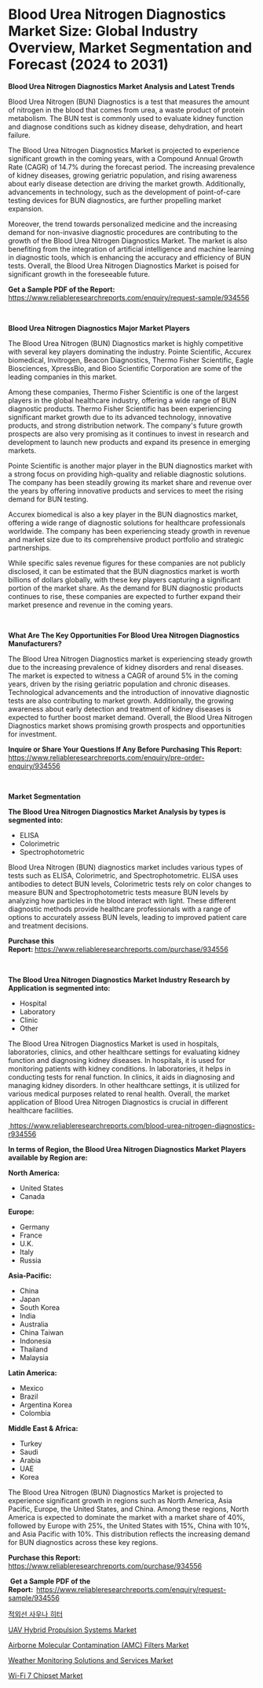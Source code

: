 <p><h1>Blood Urea Nitrogen Diagnostics Market Size: Global Industry Overview, Market Segmentation and Forecast (2024 to 2031)</h1></p><p><strong>Blood Urea Nitrogen Diagnostics Market Analysis and Latest Trends</strong></p>
<p><p>Blood Urea Nitrogen (BUN) Diagnostics is a test that measures the amount of nitrogen in the blood that comes from urea, a waste product of protein metabolism. The BUN test is commonly used to evaluate kidney function and diagnose conditions such as kidney disease, dehydration, and heart failure.</p><p>The Blood Urea Nitrogen Diagnostics Market is projected to experience significant growth in the coming years, with a Compound Annual Growth Rate (CAGR) of 14.7% during the forecast period. The increasing prevalence of kidney diseases, growing geriatric population, and rising awareness about early disease detection are driving the market growth. Additionally, advancements in technology, such as the development of point-of-care testing devices for BUN diagnostics, are further propelling market expansion.</p><p>Moreover, the trend towards personalized medicine and the increasing demand for non-invasive diagnostic procedures are contributing to the growth of the Blood Urea Nitrogen Diagnostics Market. The market is also benefiting from the integration of artificial intelligence and machine learning in diagnostic tools, which is enhancing the accuracy and efficiency of BUN tests. Overall, the Blood Urea Nitrogen Diagnostics Market is poised for significant growth in the foreseeable future.</p></p>
<p><strong>Get a Sample PDF of the Report:&nbsp;</strong> <a href="https://www.reliableresearchreports.com/enquiry/request-sample/934556">https://www.reliableresearchreports.com/enquiry/request-sample/934556</a></p>
<p>&nbsp;</p>
<p><strong>Blood Urea Nitrogen Diagnostics Major Market Players</strong></p>
<p><p>The Blood Urea Nitrogen (BUN) Diagnostics market is highly competitive with several key players dominating the industry. Pointe Scientific, Accurex biomedical, Invitrogen, Beacon Diagnostics, Thermo Fisher Scientific, Eagle Biosciences, XpressBio, and Bioo Scientific Corporation are some of the leading companies in this market.</p><p>Among these companies, Thermo Fisher Scientific is one of the largest players in the global healthcare industry, offering a wide range of BUN diagnostic products. Thermo Fisher Scientific has been experiencing significant market growth due to its advanced technology, innovative products, and strong distribution network. The company's future growth prospects are also very promising as it continues to invest in research and development to launch new products and expand its presence in emerging markets.</p><p>Pointe Scientific is another major player in the BUN diagnostics market with a strong focus on providing high-quality and reliable diagnostic solutions. The company has been steadily growing its market share and revenue over the years by offering innovative products and services to meet the rising demand for BUN testing.</p><p>Accurex biomedical is also a key player in the BUN diagnostics market, offering a wide range of diagnostic solutions for healthcare professionals worldwide. The company has been experiencing steady growth in revenue and market size due to its comprehensive product portfolio and strategic partnerships.</p><p>While specific sales revenue figures for these companies are not publicly disclosed, it can be estimated that the BUN diagnostics market is worth billions of dollars globally, with these key players capturing a significant portion of the market share. As the demand for BUN diagnostic products continues to rise, these companies are expected to further expand their market presence and revenue in the coming years.</p></p>
<p>&nbsp;</p>
<p><strong>What Are The Key Opportunities For Blood Urea Nitrogen Diagnostics Manufacturers?</strong></p>
<p><p>The Blood Urea Nitrogen Diagnostics market is experiencing steady growth due to the increasing prevalence of kidney disorders and renal diseases. The market is expected to witness a CAGR of around 5% in the coming years, driven by the rising geriatric population and chronic diseases. Technological advancements and the introduction of innovative diagnostic tests are also contributing to market growth. Additionally, the growing awareness about early detection and treatment of kidney diseases is expected to further boost market demand. Overall, the Blood Urea Nitrogen Diagnostics market shows promising growth prospects and opportunities for investment.</p></p>
<p><strong>Inquire or Share Your Questions If Any Before Purchasing This Report:</strong> <a href="https://www.reliableresearchreports.com/enquiry/pre-order-enquiry/934556">https://www.reliableresearchreports.com/enquiry/pre-order-enquiry/934556</a></p>
<p>&nbsp;</p>
<p><strong>Market Segmentation</strong></p>
<p><strong>The Blood Urea Nitrogen Diagnostics Market Analysis by types is segmented into:</strong></p>
<p><ul><li>ELISA</li><li>Colorimetric</li><li>Spectrophotometric</li></ul></p>
<p><p>Blood Urea Nitrogen (BUN) diagnostics market includes various types of tests such as ELISA, Colorimetric, and Spectrophotometric. ELISA uses antibodies to detect BUN levels, Colorimetric tests rely on color changes to measure BUN and Spectrophotometric tests measure BUN levels by analyzing how particles in the blood interact with light. These different diagnostic methods provide healthcare professionals with a range of options to accurately assess BUN levels, leading to improved patient care and treatment decisions.</p></p>
<p><strong>Purchase this Report:&nbsp;</strong><a href="https://www.reliableresearchreports.com/purchase/934556">https://www.reliableresearchreports.com/purchase/934556</a></p>
<p>&nbsp;</p>
<p><strong>The Blood Urea Nitrogen Diagnostics Market Industry Research by Application is segmented into:</strong></p>
<p><ul><li>Hospital</li><li>Laboratory</li><li>Clinic</li><li>Other</li></ul></p>
<p><p>The Blood Urea Nitrogen Diagnostics Market is used in hospitals, laboratories, clinics, and other healthcare settings for evaluating kidney function and diagnosing kidney diseases. In hospitals, it is used for monitoring patients with kidney conditions. In laboratories, it helps in conducting tests for renal function. In clinics, it aids in diagnosing and managing kidney disorders. In other healthcare settings, it is utilized for various medical purposes related to renal health. Overall, the market application of Blood Urea Nitrogen Diagnostics is crucial in different healthcare facilities.</p></p>
<p><a href="https://www.reliableresearchreports.com/blood-urea-nitrogen-diagnostics-r934556">&nbsp;https://www.reliableresearchreports.com/blood-urea-nitrogen-diagnostics-r934556</a></p>
<p><strong>In terms of Region, the Blood Urea Nitrogen Diagnostics Market Players available by Region are:</strong></p>
<p>
    <p> <strong> North America: </strong>
        <ul>
            <li>United States</li>
            <li>Canada</li>
        </ul>
        </p> 
    <p> <strong> Europe: </strong>
        <ul>
            <li>Germany</li>
            <li>France</li>
            <li>U.K.</li>
            <li>Italy</li>
            <li>Russia</li>
        </ul>
        </p> 
    <p> <strong> Asia-Pacific: </strong>
        <ul>
            <li>China</li>
            <li>Japan</li>
            <li>South Korea</li>
            <li>India</li>
            <li>Australia</li>
            <li>China Taiwan</li>
            <li>Indonesia</li>
            <li>Thailand</li>
            <li>Malaysia</li>
        </ul>
        </p> 
    <p> <strong> Latin America: </strong>
        <ul>
            <li>Mexico</li>
            <li>Brazil</li>
            <li>Argentina Korea</li>
            <li>Colombia</li>
        </ul>
        </p> 
    <p> <strong> Middle East & Africa: </strong>
        <ul>
            <li>Turkey</li>
            <li>Saudi</li>
            <li>Arabia</li>
            <li>UAE</li>
            <li>Korea</li>
        </ul>
    </p>
    </p>
<p><p>The Blood Urea Nitrogen (BUN) Diagnostics Market is projected to experience significant growth in regions such as North America, Asia Pacific, Europe, the United States, and China. Among these regions, North America is expected to dominate the market with a market share of 40%, followed by Europe with 25%, the United States with 15%, China with 10%, and Asia Pacific with 10%. This distribution reflects the increasing demand for BUN diagnostics across these key regions.</p></p>
<p><strong>Purchase this Report: </strong><a href="https://www.reliableresearchreports.com/purchase/934556">https://www.reliableresearchreports.com/purchase/934556</a></p>
<p>&nbsp;<strong>Get a Sample PDF of the Report:&nbsp;&nbsp;</strong><a href="https://www.reliableresearchreports.com/enquiry/request-sample/934556">https://www.reliableresearchreports.com/enquiry/request-sample/934556</a></p>
<p><strong></strong></p>
<p><p><a href="https://github.com/sougarounis/Market-Research-Report-List-3/blob/main/705557854372.md">적외선 사우나 히터</a></p><p><a href="https://github.com/ashman753/Market-Research-Report-List-1/blob/main/uav-hybrid-propulsion-systems-market.md">UAV Hybrid Propulsion Systems Market</a></p><p><a href="https://www.linkedin.com/pulse/airborne-molecular-contamination-amc-filters-market-analysis-5zfuf">Airborne Molecular Contamination (AMC) Filters Market</a></p><p><a href="https://github.com/LibbySpencer2018/Market-Research-Report-List-1/blob/main/weather-monitoring-solutions-and-services-market.md">Weather Monitoring Solutions and Services Market</a></p><p><a href="https://www.linkedin.com/pulse/wi-fi-7-chipset-market-comprehensive-assessment-type-application-xntuf">Wi-Fi 7 Chipset Market</a></p></p>